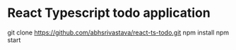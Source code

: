 # React Typescript todo application

git clone https://github.com/abhsrivastava/react-ts-todo.git
npm install
npm start
